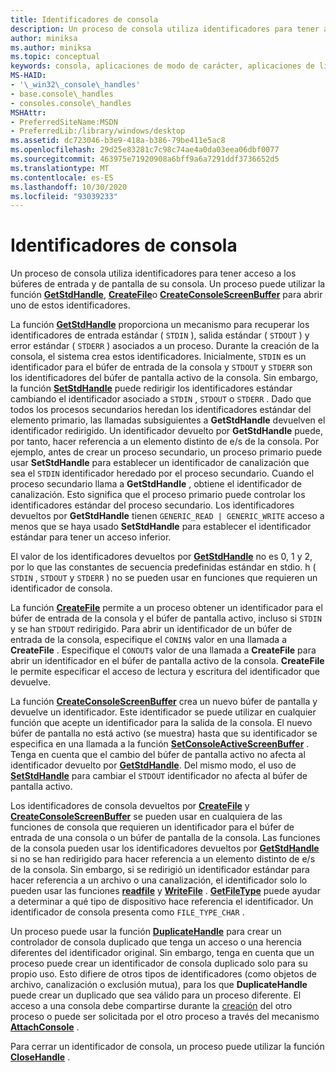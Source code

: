 ```yaml
---
title: Identificadores de consola
description: Un proceso de consola utiliza identificadores para tener acceso a los búferes de entrada y de pantalla de su consola, incluidas las funciones GetStdHandle, CreateFile o CreateConsoleScreenBuffer.
author: miniksa
ms.author: miniksa
ms.topic: conceptual
keywords: consola, aplicaciones de modo de carácter, aplicaciones de línea de comandos, aplicaciones de terminal, API de consola
MS-HAID:
- '\_win32\_console\_handles'
- base.console\_handles
- consoles.console\_handles
MSHAttr:
- PreferredSiteName:MSDN
- PreferredLib:/library/windows/desktop
ms.assetid: dc723046-b3e9-418a-b386-79be411e5ac8
ms.openlocfilehash: 29d25e83281c7c98c74ae4a0da03eea06dbf0077
ms.sourcegitcommit: 463975e71920908a6bff9a6a7291ddf3736652d5
ms.translationtype: MT
ms.contentlocale: es-ES
ms.lasthandoff: 10/30/2020
ms.locfileid: "93039233"
---
```

# <a name="console-handles"></a>Identificadores de consola

Un proceso de consola utiliza identificadores para tener acceso a los búferes de entrada y de pantalla de su consola. Un proceso puede utilizar la función [**GetStdHandle**](getstdhandle.md), [**CreateFile**](https://msdn.microsoft.com/library/windows/desktop/aa363858)o [**CreateConsoleScreenBuffer**](createconsolescreenbuffer.md) para abrir uno de estos identificadores.

La función [**GetStdHandle**](getstdhandle.md) proporciona un mecanismo para recuperar los identificadores de entrada estándar ( `STDIN` ), salida estándar ( `STDOUT` ) y error estándar ( `STDERR` ) asociados a un proceso. Durante la creación de la consola, el sistema crea estos identificadores. Inicialmente, `STDIN` es un identificador para el búfer de entrada de la consola y `STDOUT` y `STDERR` son los identificadores del búfer de pantalla activo de la consola. Sin embargo, la función [**SetStdHandle**](setstdhandle.md) puede redirigir los identificadores estándar cambiando el identificador asociado a `STDIN` , `STDOUT` o `STDERR` . Dado que todos los procesos secundarios heredan los identificadores estándar del elemento primario, las llamadas subsiguientes a **GetStdHandle** devuelven el identificador redirigido. Un identificador devuelto por **GetStdHandle** puede, por tanto, hacer referencia a un elemento distinto de e/s de la consola. Por ejemplo, antes de crear un proceso secundario, un proceso primario puede usar **SetStdHandle** para establecer un identificador de canalización que sea el `STDIN` identificador heredado por el proceso secundario. Cuando el proceso secundario llama a **GetStdHandle** , obtiene el identificador de canalización. Esto significa que el proceso primario puede controlar los identificadores estándar del proceso secundario. Los identificadores devueltos por **GetStdHandle** tienen `GENERIC_READ | GENERIC_WRITE` acceso a menos que se haya usado **SetStdHandle** para establecer el identificador estándar para tener un acceso inferior.

El valor de los identificadores devueltos por [**GetStdHandle**](getstdhandle.md) no es 0, 1 y 2, por lo que las constantes de secuencia predefinidas estándar en stdio. h ( `STDIN` , `STDOUT` y `STDERR` ) no se pueden usar en funciones que requieren un identificador de consola.

La función [**CreateFile**](https://msdn.microsoft.com/library/windows/desktop/aa363858) permite a un proceso obtener un identificador para el búfer de entrada de la consola y el búfer de pantalla activo, incluso si `STDIN` y se han `STDOUT` redirigido. Para abrir un identificador de un búfer de entrada de la consola, especifique el `CONIN$` valor en una llamada a **CreateFile** . Especifique el `CONOUT$` valor de una llamada a **CreateFile** para abrir un identificador en el búfer de pantalla activo de la consola. **CreateFile** le permite especificar el acceso de lectura y escritura del identificador que devuelve.

La función [**CreateConsoleScreenBuffer**](createconsolescreenbuffer.md) crea un nuevo búfer de pantalla y devuelve un identificador. Este identificador se puede utilizar en cualquier función que acepte un identificador para la salida de la consola. El nuevo búfer de pantalla no está activo (se muestra) hasta que su identificador se especifica en una llamada a la función [**SetConsoleActiveScreenBuffer**](setconsoleactivescreenbuffer.md) . Tenga en cuenta que el cambio del búfer de pantalla activo no afecta al identificador devuelto por [**GetStdHandle**](getstdhandle.md). Del mismo modo, el uso de [**SetStdHandle**](setstdhandle.md) para cambiar el `STDOUT` identificador no afecta al búfer de pantalla activo.

Los identificadores de consola devueltos por [**CreateFile**](https://msdn.microsoft.com/library/windows/desktop/aa363858) y [**CreateConsoleScreenBuffer**](createconsolescreenbuffer.md) se pueden usar en cualquiera de las funciones de consola que requieren un identificador para el búfer de entrada de una consola o un búfer de pantalla de la consola. Las funciones de la consola pueden usar los identificadores devueltos por [**GetStdHandle**](getstdhandle.md) si no se han redirigido para hacer referencia a un elemento distinto de e/s de la consola. Sin embargo, si se redirigió un identificador estándar para hacer referencia a un archivo o una canalización, el identificador solo lo pueden usar las funciones [**readfile**](https://msdn.microsoft.com/library/windows/desktop/aa365467) y [**WriteFile**](https://msdn.microsoft.com/library/windows/desktop/aa365747) . [**GetFileType**](https://docs.microsoft.com/windows/win32/api/fileapi/nf-fileapi-getfiletype) puede ayudar a determinar a qué tipo de dispositivo hace referencia el identificador. Un identificador de consola presenta como `FILE_TYPE_CHAR` .

Un proceso puede usar la función [**DuplicateHandle**](https://msdn.microsoft.com/library/windows/desktop/ms724251) para crear un controlador de consola duplicado que tenga un acceso o una herencia diferentes del identificador original. Sin embargo, tenga en cuenta que un proceso puede crear un identificador de consola duplicado solo para su propio uso. Esto difiere de otros tipos de identificadores (como objetos de archivo, canalización o exclusión mutua), para los que **DuplicateHandle** puede crear un duplicado que sea válido para un proceso diferente.
El acceso a una consola debe compartirse durante la [creación](creation-of-a-console.md) del otro proceso o puede ser solicitada por el otro proceso a través del mecanismo [**AttachConsole**](attachconsole.md) .

Para cerrar un identificador de consola, un proceso puede utilizar la función [**CloseHandle**](https://msdn.microsoft.com/library/windows/desktop/ms724211) .
